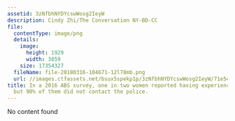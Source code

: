 ```yaml
---
assetid: 3zNfbhNYDYcswWosg2IeyW
description: Cindy Zhi/The Conversation NY-BD-CC
file:
  contentType: image/png
  details:
    image:
      height: 1929
      width: 3859
    size: 17354327
  fileName: file-20180316-104671-12l78mb.png
  url: //images.ctfassets.net/bsux5spekp1p/3zNfbhNYDYcswWosg2IeyW/71e5e63b8af7f5f5253a497084823b86/file-20180316-104671-12l78mb.png
title: In a 2016 ABS survey, one in two women reported having experienced sexual harassment,
  but 90% of them did not contact the police.
---
```

No content found